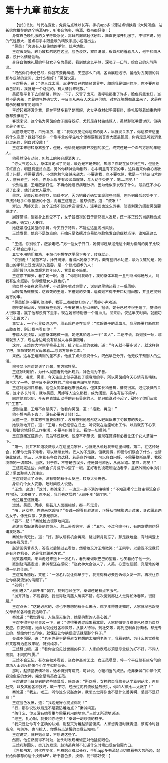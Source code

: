 # 第十九章 前女友
        【告知书友，时代在变化，免费站点难以长存，手机app多书源站点切换看书大势所趋，站长给你推荐的这个换源APP，听书音色多、换源、找书都好使！】
       身穿白色晚礼服的女子呼吸急促，高耸的胸部起伏剧烈，简直要撑开礼服了，不得不说，她的气性很大，差点将手中限量版的精致手提小包砸出去。
       “吴茵！”旁边有人扶住她的手臂，低声劝慰。
       王煊很英挺，较为放松的站在这里，脸色淡然，双目清澈，很自然的看着几人，他平和而从容，没什么情绪波动。
       身穿白色晚礼服的年轻女子名为吴茵，看到他这么平静，深吸了一口气，给自己的火气降温。
       “既然你们缘分已尽，你就不要再纠缠，天空那么广阔，各自展翅远行，留给对方美丽的背影与足够的空间，比什么都好！”吴茵说道。
       王煊摇头，道：“你入戏太深，沉浸在自己的情绪世界中，臆想我是如何的坏，你不要再给自己加戏，我就是一个路过的，有人请我来吃饭。”
       吴茵刚平复下去的情绪，腾的一下子，又冒了出来，连呼吸都重了许多，脸色有些发红，当然不是害羞，而是她气性确实大，平日间从未有人这么评价她，对方连臆想都说出来了，这是在暗示她精神有问题吗？
       王煊起初还没注意，现在不禁多看了她两眼，这女子身材似乎很有料，晚礼服随着加重的呼吸都要撑破了。
       客观来说，这个名为吴茵的女子面容姣好，尤其是身材曲线惊人，虽然那张嘴很讨厌，但确实是个美女。
       吴茵忍无可忍，目光凌厉，道：“我就没见过你这样的男人，早就没关系了，你这样来这里有什么意思？我就不信你一个刚毕业的学生吃个饭都要跑到苍鼎大厦最顶层，你肯定是听到消息赶过来的，别自讨没趣！”
       王煊本来想转身离去了，但是，他毕竟是刚离开校园的学生，终究还是一个血气方刚的年轻人。
       他虽然没有动怒，但脸上的笑容却消失了。
       “你火气这么大，身体肯定出了问题，最近是不是失眠，焦虑？你现在虽然很生气，但脸色不红反白，明显有些贫血症。另外你精神波动剧烈，心中明显有不安的事，这样看来你身心都出现了问题，得需要调养，不然你脾气会越来越大。不要谢我，也不要吃惊，我是一个精研旧术的人，擅长养生。另外，你身上似乎有淡淡血腥味，与人动手受伤了，嗯……再见！”
       说到这里，王煊赶紧打住，不再给她进行病理分析，因为他似乎发现了什么，最后还不小心说了出来，估计这女人要炸。
       果然，吴茵起初还愕然，惊疑不定，因为她最近确实出现那些问题，但听到最后忍受不了，直接拎起手中限量版的小包，向着王煊砸去，羞怒愤懑，道：“流氓！”
       旁边，周婷无言，这个王煊不仅旧术造诣惊人，连嘴巴也这么厉害，简直刺激的闺蜜吴茵要爆炸了。
       周婷觉得，搁她身上也受不了，女子最狼狈的日子居然被人发现，还一本正经的当病理给点评出来，确实让人要炸。
       她赶紧抱住吴茵的手臂，今天日子特殊，不能在这里闹出风波。
       王煊发誓，他真不是故意的，开始只是依据对方易怒与脸色发白的症状点评，谁知道这么巧。
       “王煊，你别说了，赶紧走吧。”另一位女子开口，她觉得趁早送走这个颇为俊朗的男子比较好，不然会出事儿。
       其实不用她们相劝，王煊也不想在这里呆下去了，转身就走。
       “你别走！”吴茵不忿，挣开周婷，看得出她身手不凡，颇有些旧术功底，最为关键的是，她雪白的手臂上泛出淡淡的蓝雾，是一个修成超术的人！
       现阶段但凡练成超术的年轻人，背景都不简单。
       王煊停下脚步，看了她一眼，道：“你别对我动手，我的身体本能一旦判断出你是敌人，对我有生命威胁，你即便是女人我也打。”
       他自然不会在这里动手，不过是吓唬对方罢了，说到这里他还看了一眼周婷。
       周婷嘴角微撇嘴，这该死的王煊，不搭她的交情，逼得她不得不开口劝阻闺蜜，并且还提到她哥的事。
       “吴茵姐你不要和他动手，我哥……都被他打伤了。”周婷小声劝道。
       想到她哥周云，她就有些无言，今天是被人抬回来的，据说，她哥已经不恨王煊了，觉得他人很厚道，赢了他都没有下重手。现在她哥特别恨一个混血儿，回来后，仅这半天时间，就磨叨不下上百次了。
       事实上，一个七星级酒店中，周云现在还在叫呢：“蓝眼珠子的混血儿，我早晚要打断你的五肢百骸，别让我再看到你！”
       苍鼎大厦顶层，吴茵身体略微一僵，她还真怕遇上一个“浑人”，二话不说，将她揍一顿，那可就丢人了，现在身边可没有机械人与保镖跟着。
       这时，王煊的大学同学柳芸上前，扯了扯王煊的衣袖，道：“今天就不要多说了，就这样算了吧，凌薇被她的父母带着……与男方家长见面。”
       果然，这与王煊猜测的差不多，他点了点头没说什么，既然早已分开，他无权干预别人的生活。
       柳芸又小声对她说了几句，男方家姓吴。
       王煊顿时明白，为什么吴茵看到他出现后，神色最为不善。
       “周家、凌家、吴家，今天生意上似乎遇到了很麻烦的事，所以吴茵姐今天心情有些糟糕，脾气大了一些，她平日不是这样的。”柳芸细声细气地告知。
       王煊对她刮目相看，这位女同学看起来很柔弱，但其实长袖善舞，情商很高，通过凌薇的关系，这才多长时间，就与吴茵、周婷等人这么熟稔，成为闺蜜，实在有些不简单。
       同时他意识到，今天在青城山动手的还有吴家的人，他只能说对不起了，破坏了你们三家的“生意”。
       想到这里，王煊不自禁笑了，他看向吴茵，道：“抱歉，再见！”
       他不想再呆下去了，没有必要再计较什么。
       吴茵一怔，原本怒气值要爆棚了，没有想到他居然这么轻飘飘来了句歉意的表达。
       她淡淡地开口，道：“王煊，你已经留在旧土，听说就在这座城市工作，以后就安下心来吧，脚踏实地好好工作生活，不要再纠缠什么，祝你一切顺利。”
       王煊直接定住脚步，而后转过身来，他原本不想说，但现在觉得有必要让这个女人清醒一下。
       “第一，我并不知道凌薇与人在这里见家长，也就无从说起我来这里纠缠。第二，在这种场合，如果你觉得不难看，可以继续发难，丢人的不是我，但我觉得，即便你们误会了什么，也请彼此放过。第三，人生都有各自的选择，若是意外相逢，可以各自问好，不需要歇斯底里，我祝凌薇她一切都好。当然，对于你，不管是否误会，还是其他原因，从此陌路。第四，再见！”
       王煊说完这些，向流金岁月餐厅中望了一眼，正好看到凌薇朝这边看来，显然外面的争执引起了里面那些人的注意。
       王煊对她点了点头，没有等她有什么反应，转身大步离去。
       身后几个女人安静，短时间没人说话。
       “王煊，这边！”这时，秦诚来了，一边走一边不满的嚷嚷着：“不知道哪个土财主将流金岁月包场，太豪横了，惹不起，我们去这层的‘人间千年’餐厅吧。”
       他拉着王煊就走。
       远处，吴茵、周婷、柳芸几人面面相觑，都一阵无言。
       “咦，赵女神，你也来吃饭吗？”秦诚一眼看到赵清菡，正好从电梯那边走过来，身边跟着两名女子，像是保镖，又像是朋友。
       “要不一起？”秦诚脸皮很厚地问道。
       赵清菡依旧清秀美丽的惊人，脸上带着笑容，道：“真巧，不过今晚不行，有朋友提前约好请我吃饭。”
       秦诚热情无比，道：“好，那以后有机会再聚，路过新月别忘了，那是我地盘，有时间登上月亮去看风景。”
       赵清菡笑着点头，答应以后路过去看他，然后她又对王煊微笑：“王同学，以后说不定我们还有合作机会，这是我的联系方式。”
       她笑容甜美，亲自走过来送上一张名片，看到秦诚眼巴巴的望着，也笑着给了他一张。
       直到赵清菡走远，秦诚都还在感叹：“赵女神太会做人了，人美，心思也细腻，真是难的难得一见的佳丽。”
       王煊嘴角翘起，笑道：“一张名片就让你晕乎乎，我觉得有必要告诉你女友一声，再次让你让你痛哭流涕的清醒下。”
       “别啊！”
       他们进入“人间千年”餐厅，找到包厢坐下，秦诚还是有点不服气。
       “抛开其他，不说容貌，我觉得赵清菡人确实不错，每次见到都让人觉得如沐春风，很舒服。”
       王煊点头：“这是必然的，你也不想想她有什么来历，你少年懵懂无知时，人家就早已跟随父母参加各种重要活动了。”
       秦诚道：“我觉得吧，人性是天生的，她是典型的人美心善。”
       王煊不得不给他普及一下，道：“你得要透过现象看本质，人家的微笑与甜美已经成为自然反应。你要知道，她自幼就经过各种教导，从接人待物，到社交等，再到控制自我情绪，都是专业的，想给你什么印象，就保证让你确信应该就是那个样子。”
       秦诚不信服，道：“老王你是不是把赵女神想的太精明老练了，我看到她，为什么总觉得那种笑容有治愈效果呢，特别纯净。”
       王煊翻白眼，道：“看你这没见过世面的样子，人家的表现必须是专业级的好不好，不同人面前，不同的气质。”
       王煊不会忘记，有次在校外看到，赵女神高冷无比，女王范尽显，将一个平日颇有些名气的成功人士训斥的像个小学生似的低头。
       那时，赵清菡表情冷淡，话术特别有讲究，可以说，心理相当的成熟，绝非秦诚口中那个笑容治愈系的女神，完全是精英女王范。
       王煊说完当日见到的这些情景后，感叹道：“所以啊，女神的自我修养从学业到话术，再到社交，以及其他各种技巧，缺一不可，经历过泥石流般猛烈洗礼，你和人家比……太嫩了！”
       秦诚道：“我去，老王，听你这么说赵女神，我怎么觉得你也不是什么善类啊，感觉不是好鸟！”
       王煊脸色发黑，道：“我这是好心提点你呢！”
       “行，那你说说以后是不是要防着她点？”秦诚问道。
       “防什么，你又没有她看重与需要利用的地方。”王煊无所谓地说道。
       “老王，扎心啊，我要和你绝交！”秦诚一副悲愤的样子。
       “我只是让你有个正确的认知，别整天对着赵清菡傻笑，人家想青涩时就青涩，该高冷时就高冷，可纯净，也可撩人，你保持点清醒的自我认知吧。”
       王煊说完，就开始点菜，不想说这些了。
       然而，他忽然觉得不对劲，抬头时发现秦诚正对他猛使眼色。
       王煊刹那回头，突兀的发现，赵清菡竟然不知道什么时候出现在包厢门口。
       【告知书友，时代在变化，免费站点难以长存，手机app多书源站点切换看书大势所趋，站长给你推荐的这个换源APP，听书音色多、换源、找书都好使！】